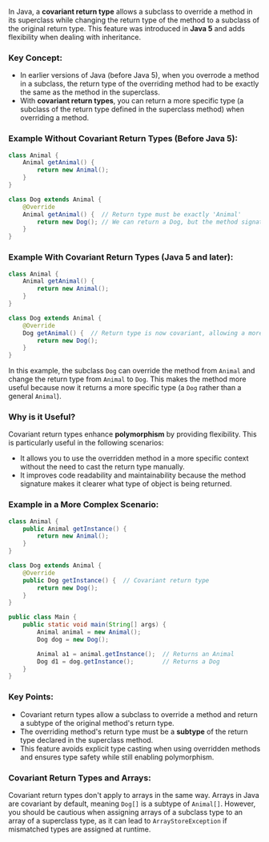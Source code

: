 In Java, a **covariant return type** allows a subclass to override a method in its superclass while changing the return type of the method to a subclass of the original return type. This feature was introduced in **Java 5** and adds flexibility when dealing with inheritance.

### Key Concept:

- In earlier versions of Java (before Java 5), when you overrode a method in a subclass, the return type of the overriding method had to be exactly the same as the method in the superclass.
- With **covariant return types**, you can return a more specific type (a subclass of the return type defined in the superclass method) when overriding a method.

### Example Without Covariant Return Types (Before Java 5):
```java
class Animal {
    Animal getAnimal() {
        return new Animal();
    }
}

class Dog extends Animal {
    @Override
    Animal getAnimal() {  // Return type must be exactly 'Animal'
        return new Dog(); // We can return a Dog, but the method signature must specify 'Animal'
    }
}
```

### Example With Covariant Return Types (Java 5 and later):
```java
class Animal {
    Animal getAnimal() {
        return new Animal();
    }
}

class Dog extends Animal {
    @Override
    Dog getAnimal() {  // Return type is now covariant, allowing a more specific return type
        return new Dog();
    }
}
```

In this example, the subclass `Dog` can override the method from `Animal` and change the return type from `Animal` to `Dog`. This makes the method more useful because now it returns a more specific type (a `Dog` rather than a general `Animal`).

### Why is it Useful?

Covariant return types enhance **polymorphism** by providing flexibility. This is particularly useful in the following scenarios:

- It allows you to use the overridden method in a more specific context without the need to cast the return type manually.
- It improves code readability and maintainability because the method signature makes it clearer what type of object is being returned.

### Example in a More Complex Scenario:
```java
class Animal {
    public Animal getInstance() {
        return new Animal();
    }
}

class Dog extends Animal {
    @Override
    public Dog getInstance() {  // Covariant return type
        return new Dog();
    }
}

public class Main {
    public static void main(String[] args) {
        Animal animal = new Animal();
        Dog dog = new Dog();

        Animal a1 = animal.getInstance();  // Returns an Animal
        Dog d1 = dog.getInstance();        // Returns a Dog
    }
}
```

### Key Points:
- Covariant return types allow a subclass to override a method and return a subtype of the original method's return type.
- The overriding method's return type must be a **subtype** of the return type declared in the superclass method.
- This feature avoids explicit type casting when using overridden methods and ensures type safety while still enabling polymorphism.

### Covariant Return Types and Arrays:
Covariant return types don't apply to arrays in the same way. Arrays in Java are covariant by default, meaning `Dog[]` is a subtype of `Animal[]`. However, you should be cautious when assigning arrays of a subclass type to an array of a superclass type, as it can lead to `ArrayStoreException` if mismatched types are assigned at runtime.